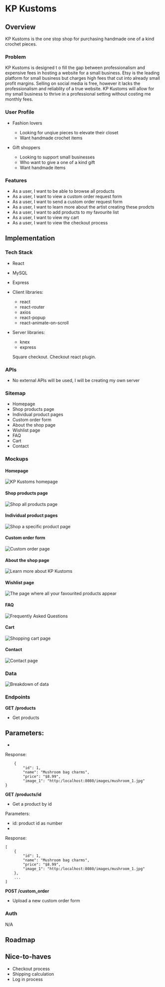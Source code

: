 # KP Kustoms

## Overview
<!-- What is your app? Brief description in a couple of sentences. -->
KP Kustoms is the one stop shop for purchasing handmade one of a kind crochet pieces. 

### Problem
<!-- Why is your app needed? Background information around any pain points or other reasons. -->
KP Kustoms is designed t o fill the gap between professionalism and expensive fees in hosting a website for a small business. Etsy is the leading platform for small business but charges high fees that cut into already small profit margins. Selling on social media is free, however it lacks the professionalism and reliablity of a true website. KP Kustoms will allow for my small business to thrive in a professional setting without costing me monthly fees. 

### User Profile
<!-- Who will use your app? How will they use it? Any special considerations that your app must take into account. -->
- Fashion lovers
    - Looking for unqiue pieces to elevate their closet
    - Want handmade crochet items

- Gift shoppers
    - Looking to support small businesses
    - Who want to give a one of a kind gift
    - Want handmade items 

### Features
<!-- List the functionality that your app will include. These can be written as user stories or descriptions with related details. Do not describe _how_ these features are implemented, only _what_ needs to be implemented. -->
- As a user, I want to be able to browse all products
- As a user, I want to view a custom order request form
- As a user, I want to send a custom order request form
- As a user, I want to learn more about the artist creating these prodcts
- As a user, I want to add products to my favourite list
- As a user, I want to view my cart
- As a user, I want to view the checkout process


## Implementation

### Tech Stack
<!-- List technologies that will be used in your app, including any libraries to save time or provide more functionality. Be sure to research any potential limitations. -->
- React
- MySQL
- Express
- Client libraries: 
    - react
    - react-router
    - axios
    - react-popup
    - react-animate-on-scroll
- Server libraries:
    - knex
    - express

    Square checkout. Checkout react plugin.

### APIs
<!-- List any external sources of data that will be used in your app. -->
- No external APIs will be used, I will be creating my own server

### Sitemap
<!-- List the pages of your app with brief descriptions. You can show this visually, or write it out. -->
- Homepage
- Shop products page
- Individual product pages
- Custom order form
- About the shop page
- Wishlist page
- FAQ
- Cart
- Contact


### Mockups
<!-- Provide visuals of your app's screens. You can use tools like Figma or pictures of hand-drawn sketches. -->
#### Homepage
![KP Kustoms homepage](./assets/mockups/homepage.jpg)

#### Shop products page
![Shop all products page](./assets/mockups/shop.jpg)

#### Individual product pages
![Shop a specific product page](./assets/mockups/single_product_page.jpg)

#### Custom order form
![Custom order page](./assets/mockups/custom_order.jpg)

#### About the shop page
![Learn more about KP Kustoms](./assets/mockups/about.jpg)

#### Wishlist page
![The page where all your favourited products appear](./assets/mockups/wishlist.jpg)

#### FAQ
![Frequently Asked Questions](./assets/mockups/faq.jpg)

#### Cart
![Shopping cart page](./assets/mockups/cart.jpg)

#### Contact
![Contact page](./assets/mockups/contact.jpg)

### Data
<!-- Describe your data and the relationships between them. You can show this visually using diagrams, or write it out.  -->
![Breakdown of data](./assets/mockups/sql-diagram.png)

### Endpoints
<!-- List endpoints that your server will implement, including HTTP methods, parameters, and example responses. -->

**GET /products**

- Get products

Parameters:
- 
- 

Response:
```
    {
        "id": 1,
        "name": "Mushroom bag charms",
        "price": "$8.99",
        "image_1": "http:/localhost:8080/images/mushroom_1.jpg"
}
```

**GET /products/id**

- Get a product by id

Parameters:
- id: product id as number
- 

Response:
```
[
    {
        "id": 1,
        "name": "Mushroom bag charms",
        "price": "$8.99",
        "image_1": "http:/localhost:8080/images/mushroom_1.jpg"
    },
    ...
]
```

**POST /custom_order**

- Upload a new custom order form


### Auth
<!-- Does your project include any login or user profile functionality? If so, describe how authentication/authorization will be implemented. -->
N/A

## Roadmap
<!-- Scope your project as a sprint. Break down the tasks that will need to be completed and map out timeframes for implementation. Think about what you can reasonably complete before the due date. The more detail you provide, the easier it will be to build. -->


## Nice-to-haves
<!-- Your project will be marked based on what you committed to in the above document. Under nice-to-haves, you can list any additional features you may complete if you have extra time, or after finishing. -->
- Checkout process
- Shipping calculation
- Log in process